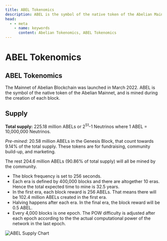```yaml
---
title: ABEL Tokenomics
description: ABEL is the symbol of the native token of the Abelian Mainnet, and is mined during the creation of each block.
head:
  - - meta
    - name: keywords
      content: Abelian Tokenomics, ABEL Tokenomics
---
```


# ABEL Tokenomics

## ABEL Tokenomics

The Mainnet of Abelian Blockchain was launched in March 2022. ABEL is the symbol of the native token of the Abelian Mainnet,
and is mined during the creation of each block.

## Supply

**Total supply:** 225.18 million ABELs or 2<sup>51</sup>-1 Neutrinos where 1 ABEL = 10,000,000 Neutrinos.

*Pre-mined:* 20.58 million ABELs in the Genesis Block, that count towards 9.14% of the total supply.
These tokens are for fundraising, community build-up, and marketing.

The rest 204.6 million ABELs (90.86% of total supply) will all be mined by the community.
- The block frequency is set to 256 seconds.
- Each era is defined by 400,000 blocks and there are altogether 10 eras. Hence the total expected time to mine is 32.5 years.
- In the first era, each block reward is 256 ABELs. That means there will be 102.4 million ABELs created in the first era.
- Halving happens after each era. In the final era, the block reward will be 0.5 ABEL.
- Every 4,000 blocks is one epoch. The POW difficulty is adjusted after each epoch according to the the actual computational power
  of the network in the last epoch.

![ABEL Supply Chart](/tokenomics/ABEL-Supply.png)